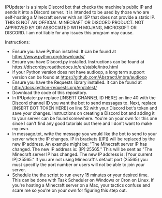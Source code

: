 IPUpdater is a simple Discord bot that checks the machine's public IP and sends it into a Discord server. It is intended to be used by those who are self-hosting a Minecraft server with an ISP that does not provide a static IP. THIS IS NOT AN OFFICIAL MINECRAFT OR DISCORD PRODUCT. NOT APPROVED BY OR ASSOCIATED WITH MOJANG, MICROSOFT OR DISCORD. I am not liable for any issues this program may cause.

Instructions:
 - Ensure you have Python installed. It can be found at https://www.python.org/downloads/
 - Ensure you have Discord.py installed. Instructions can be found at https://discordpy.readthedocs.io/en/stable/intro.html
 - If your Python version does not have audioop, a long term support version can be found at https://github.com/AbstractUmbra/audioop
 - Ensure you have the Requests library installed. It can be found at http://docs.python-requests.org/en/latest/
 - Download the code of this repository.
 - In IPUpdater.py replace [INSERT CHANNEL ID HERE] on line 40 with the Discord channel ID you want the bot to send messages to. Next, replace [INSERT BOT TOKEN HERE] on line 52 with your Discord bot's token and save your changes. Instructions on creating a Discord bot and adding it to your server can be found somewhere. You're on your own for this one since I can't find any good tutorials out there and I don't want to make my own.
 - In message.txt, write the message you would like the bot to send to your server when the IP changes. IP in brackets ([IP]) will be replaced by the new IP address. An example might be: "The Minecraft server IP has changed. The new IP address is: [IP]:25565." This will be sent as "The Minecraft server IP has changed. The new IP address is: [Your current IP]:25565." If you are not using Minecraft's default port (25565) you must specifiy the port number or users will not be able to join your server.
 - Schedule the the script to run every 15 minutes or your desired time. This can be done with Task Scheduler on Windows or Cron on Linux. If you're hosting a Minecraft server on a Mac, your tactics confuse and scare me so you're on your own for figuring this step out.
